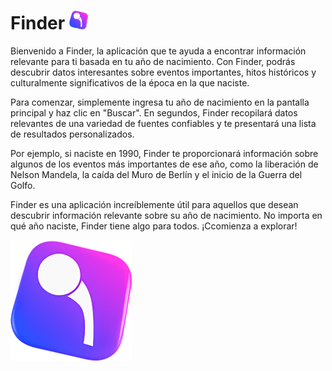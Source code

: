 # Finder <img src="https://github.com/eXdesy/Web/blob/main/Proyecto360/img/Untitled-2.png" alt="Finder" width="30px">
Bienvenido a Finder, la aplicación que te ayuda a encontrar información relevante para ti basada en tu año de nacimiento. Con Finder, podrás descubrir datos interesantes sobre eventos importantes, hitos históricos y culturalmente significativos de la época en la que naciste.

Para comenzar, simplemente ingresa tu año de nacimiento en la pantalla principal y haz clic en "Buscar". En segundos, Finder recopilará datos relevantes de una variedad de fuentes confiables y te presentará una lista de resultados personalizados.

Por ejemplo, si naciste en 1990, Finder te proporcionará información sobre algunos de los eventos más importantes de ese año, como la liberación de Nelson Mandela, la caída del Muro de Berlín y el inicio de la Guerra del Golfo.

Finder es una aplicación increíblemente útil para aquellos que desean descubrir información relevante sobre su año de nacimiento. No importa en qué año naciste, Finder tiene algo para todos. ¡Ccomienza a explorar!

![Finder](https://github.com/eXdesy/Web/blob/main/Proyecto360/img/Untitled-2.png)
